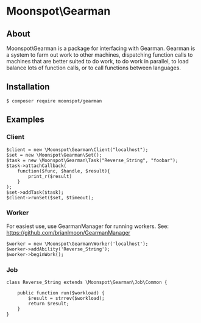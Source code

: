 # Moonspot\Gearman

## About

Moonspot\Gearman is a package for interfacing with Gearman. Gearman is a system to farm out work to other machines, dispatching function calls to machines that are better suited to do work, to do work in parallel, to load balance lots of function calls, or to call functions between languages.

## Installation

```
$ composer require moonspot/gearman
```

## Examples

### Client

```
$client = new \Moonspot\Gearman\Client("localhost");
$set = new \Moonspot\Gearman\Set();
$task = new \Moonspot\Gearman\Task("Reverse_String", "foobar");
$task->attachCallback(
    function($func, $handle, $result){
        print_r($result)
    }
);
$set->addTask($task);
$client->runSet($set, $timeout);
```

### Worker

For easiest use, use GearmanManager for running workers. See: https://github.com/brianlmoon/GearmanManager

```
$worker = new \Moonspot\Gearman\Worker('localhost');
$worker->addAbility('Reverse_String');
$worker->beginWork();
```

### Job

```
class Reverse_String extends \Moonspot\Gearman\Job\Common {

    public function run($workload) {
        $result = strrev($workload);
        return $result;
    }
}
```
